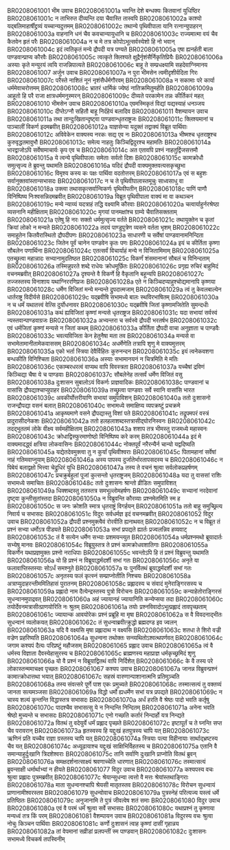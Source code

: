 BR0208061001	भीम उवाच
BR0208061001a	भवन्ति देशे बन्धक्यः कितवानां युधिष्ठिर
BR0208061001c	न ताभिरुत दीव्यन्ति दया चैवास्ति तास्वपि
BR0208061002a	काश्यो यद्बलिमाहार्षीद्द्रव्यं यच्चान्यदुत्तमम्
BR0208061002c	तथान्ये पृथिवीपाला यानि रत्नान्युपाहरन्
BR0208061003a	वाहनानि धनं चैव कवचान्यायुधानि च
BR0208061003c	राज्यमात्मा वयं चैव कैतवेन हृतं परैः
BR0208061004a	न च मे तत्र कोपोऽभूत्सर्वस्येशो हि नो भवान्
BR0208061004c	इदं त्वतिकृतं मन्ये द्रौपदी यत्र पण्यते
BR0208061005a	एषा ह्यनर्हती बाला पाण्डवान्प्राप्य कौरवैः
BR0208061005c	त्वत्कृते क्लिश्यते क्षुद्रैर्नृशंसैर्निकृतिप्रियैः
BR0208061006a	अस्याः कृते मन्युरयं त्वयि राजन्निपात्यते
BR0208061006c	बाहू ते सम्प्रधक्ष्यामि सहदेवाग्निमानय
BR0208061007	अर्जुन उवाच
BR0208061007a	न पुरा भीमसेन त्वमीदृशीर्वदिता गिरः
BR0208061007c	परैस्ते नाशितं नूनं नृशंसैर्धर्मगौरवम्
BR0208061008a	न सकामाः परे कार्या धर्ममेवाचरोत्तमम्
BR0208061008c	भ्रातरं धार्मिकं ज्येष्ठं नातिक्रमितुमर्हति
BR0208061009a	आहूतो हि परै राजा क्षात्रधर्ममनुस्मरन्
BR0208061009c	दीव्यते परकामेन तन्नः कीर्तिकरं महत्
BR0208061010	भीमसेन उवाच
BR0208061010a	एवमस्मिकृतं विद्यां यद्यस्याहं धनञ्जय
BR0208061010c	दीप्तेऽग्नौ सहितौ बाहू निर्दहेयं बलादिव
BR0208061011	वैशम्पायन उवाच
BR0208061011a	तथा तान्दुःखितान्दृष्ट्वा पाण्डवान्धृतराष्ट्रजः
BR0208061011c	क्लिश्यमानां च पाञ्चालीं विकर्ण इदमब्रवीत्
BR0208061012a	याज्ञसेन्या यदुक्तं तद्वाक्यं विब्रूत पार्थिवाः
BR0208061012c	अविवेकेन वाक्यस्य नरकः सद्य एव नः
BR0208061013a	भीष्मश्च धृतराष्ट्रश्च कुरुवृद्धतमावुभौ
BR0208061013c	समेत्य नाहतुः किञ्चिद्विदुरश्च महामतिः
BR0208061014a	भारद्वाजोऽपि सर्वेषामाचार्यः कृप एव च
BR0208061014c	अत एतावपि प्रश्नं नाहतुर्द्विजसत्तमौ
BR0208061015a	ये त्वन्ये पृथिवीपालाः समेताः सर्वतो दिशः
BR0208061015c	कामक्रोधौ समुत्सृज्य ते ब्रुवन्तु यथामति
BR0208061016a	यदिदं द्रौपदी वाक्यमुक्तवत्यसकृच्छुभा
BR0208061016c	विमृश्य कस्य कः पक्षः पार्थिवा वदतोत्तरम्
BR0208061017a	एवं स बहुशः सर्वानुक्तवांस्तान्सभासदः
BR0208061017c	न च ते पृथिवीपालास्तमूचुः साध्वसाधु वा
BR0208061018a	उक्त्वा तथासकृत्सर्वान्विकर्णः पृथिवीपतीन्
BR0208061018c	पाणिं पाणौ विनिष्पिष्य निःश्वसन्निदमब्रवीत्
BR0208061019a	विब्रूत पृथिवीपाला वाक्यं मा वा कथञ्चन
BR0208061019c	मन्ये न्याय्यं यदत्राहं तद्धि वक्ष्यामि कौरवाः
BR0208061020a	चत्वार्याहुर्नरश्रेष्ठा व्यसनानि महीक्षिताम्
BR0208061020c	मृगयां पानमक्षांश्च ग्राम्ये चैवातिसक्तताम्
BR0208061021a	एतेषु हि नरः सक्तो धर्ममुत्सृज्य वर्तते
BR0208061021c	तथायुक्तेन च कृतां क्रियां लोको न मन्यते
BR0208061022a	तदयं पाण्डुपुत्रेण व्यसने वर्तता भृशम्
BR0208061022c	समाहूतेन कितवैरास्थितो द्रौपदीपणः
BR0208061023a	साधारणी च सर्वेषां पाण्डवानामनिन्दिता
BR0208061023c	जितेन पूर्वं चानेन पाण्डवेन कृतः पणः
BR0208061024a	इयं च कीर्तिता कृष्णा सौबलेन पणार्थिना
BR0208061024c	एतत्सर्वं विचार्याहं मन्ये न विजितामिमाम्
BR0208061025a	एतच्छ्रुत्वा महान्नादः सभ्यानामुदतिष्ठत
BR0208061025c	विकर्णं शंसमानानां सौबलं च विनिन्दताम्
BR0208061026a	तस्मिन्नुपरते शब्दे राधेयः क्रोधमूर्छितः
BR0208061026c	प्रगृह्य रुचिरं बाहुमिदं वचनमब्रवीत्
BR0208061027a	दृश्यन्ते वै विकर्णे हि वैकृतानि बहून्यपि
BR0208061027c	तज्जस्तस्य विनाशाय यथाग्निररणिप्रजः
BR0208061028a	एते न किञ्चिदप्याहुश्चोद्यमानापि कृष्णया
BR0208061028c	धर्मेण विजितां मन्ये मन्यन्ते द्रुपदात्मजाम्
BR0208061029a	त्वं तु केवलबाल्येन धार्तराष्ट्र विदीर्यसे
BR0208061029c	यद्ब्रवीषि सभामध्ये बालः स्थविरभाषितम्
BR0208061030a	न च धर्मं यथातत्त्वं वेत्सि दुर्योधनावर
BR0208061030c	यद्ब्रवीषि जितां कृष्णामजितेति सुमन्दधीः
BR0208061031a	कथं ह्यविजितां कृष्णां मन्यसे धृतराष्ट्रज
BR0208061031c	यदा सभायां सर्वस्वं न्यस्तवान्पाण्डवाग्रजः
BR0208061032a	अभ्यन्तरा च सर्वस्वे द्रौपदी भरतर्षभ
BR0208061032c	एवं धर्मजितां कृष्णां मन्यसे न जितां कथम्
BR0208061033a	कीर्तिता द्रौपदी वाचा अनुज्ञाता च पाण्डवैः
BR0208061033c	भवत्यविजिता केन हेतुनैषा मता तव
BR0208061034a	मन्यसे वा सभामेतामानीतामेकवाससम्
BR0208061034c	अधर्मेणेति तत्रापि शृणु मे वाक्यमुत्तरम्
BR0208061035a	एको भर्ता स्त्रिया देवैर्विहितः कुरुनन्दन
BR0208061035c	इयं त्वनेकवशगा बन्धकीति विनिश्चिता
BR0208061036a	अस्याः सभामानयनं न चित्रमिति मे मतिः
BR0208061036c	एकाम्बरधरत्वं वाप्यथ वापि विवस्त्रता
BR0208061037a	यच्चैषां द्रविणं किञ्चिद्या चैषा ये च पाण्डवाः
BR0208061037c	सौबलेनेह तत्सर्वं धर्मेण विजितं वसु
BR0208061038a	दुःशासन सुबालोऽयं विकर्णः प्राज्ञवादिकः
BR0208061038c	पाण्डवानां च वासांसि द्रौपद्याश्चाप्युपाहर
BR0208061039a	तच्छ्रुत्वा पाण्डवाः सर्वे स्वानि वासांसि भारत
BR0208061039c	अवकीर्योत्तरीयाणि सभायां समुपाविशन्
BR0208061040a	ततो दुःशासनो राजन्द्रौपद्या वसनं बलात्
BR0208061040c	सभामध्ये समाक्षिप्य व्यपक्रष्टुं प्रचक्रमे
BR0208061041a	आकृष्यमाणे वसने द्रौपद्यास्तु विशां पते
BR0208061041c	तद्रूपमपरं वस्त्रं प्रादुरासीदनेकशः
BR0208061042a	ततो हलहलाशब्दस्तत्रासीद्घोरनिस्वनः
BR0208061042c	तदद्भुततमं लोके वीक्ष्य सर्वमहीक्षिताम्
BR0208061043a	शशाप तत्र भीमस्तु राजमध्ये महास्वनः
BR0208061043c	क्रोधाद्विस्फुरमाणोष्ठो विनिष्पिष्य करे करम्
BR0208061044a	इदं मे वाक्यमादद्ध्वं क्षत्रिया लोकवासिनः
BR0208061044c	नोक्तपूर्वं नरैरन्यैर्न चान्यो यद्वदिष्यति
BR0208061045a	यद्येतदेवमुक्त्वा तु न कुर्यां पृथिवीश्वराः
BR0208061045c	पितामहानां सर्वेषां नाहं गतिमवाप्नुयाम्
BR0208061046a	अस्य पापस्य दुर्जातेर्भारतापसदस्य च
BR0208061046c	न पिबेयं बलाद्वक्षो भित्त्वा चेद्रुधिरं युधि
BR0208061047a	तस्य ते वचनं श्रुत्वा सर्वलोकप्रहर्षणम्
BR0208061047c	प्रचक्रुर्बहुलां पूजां कुत्सन्तो धृतराष्ट्रजम्
BR0208061048a	यदा तु वाससां राशिः सभामध्ये समाचितः
BR0208061048c	ततो दुःशासनः श्रान्तो व्रीडितः समुपाविशत्
BR0208061049a	धिक्शब्दस्तु ततस्तत्र समभूल्लोमहर्षणः
BR0208061049c	सभ्यानां नरदेवानां दृष्ट्वा कुन्तीसुतांस्तदा
BR0208061050a	न विब्रुवन्ति कौरव्याः प्रश्नमेतमिति स्म ह
BR0208061050c	स जनः क्रोशति स्मात्र धृतराष्ट्रं विगर्हयन्
BR0208061051a	ततो बाहू समुच्छ्रित्य निवार्य च सभासदः
BR0208061051c	विदुरः सर्वधर्मज्ञ इदं वचनमब्रवीत्
BR0208061052	विदुर उवाच
BR0208061052a	द्रौपदी प्रश्नमुक्त्वैवं रोरवीति ह्यनाथवत्
BR0208061052c	न च विब्रूत तं प्रश्नं सभ्या धर्मोऽत्र पीड्यते
BR0208061053a	सभां प्रपद्यते ह्यार्तः प्रज्वलन्निव हव्यवाट्
BR0208061053c	तं वै सत्येन धर्मेण सभ्याः प्रशमयन्त्युत
BR0208061054a	धर्मप्रश्नमथो ब्रूयादार्तः सभ्येषु मानवः
BR0208061054c	विब्रूयुस्तत्र ते प्रश्नं कामक्रोधवशातिगाः
BR0208061055a	विकर्णेन यथाप्रज्ञमुक्तः प्रश्नो नराधिपाः
BR0208061055c	भवन्तोऽपि हि तं प्रश्नं विब्रुवन्तु यथामति
BR0208061056a	यो हि प्रश्नं न विब्रूयाद्धर्मदर्शी सभां गतः
BR0208061056c	अनृते या फलावाप्तिस्तस्याः सोऽर्धं समश्नुते
BR0208061057a	यः पुनर्वितथं ब्रूयाद्धर्मदर्शी सभां गतः
BR0208061057c	अनृतस्य फलं कृत्स्नं सम्प्राप्नोतीति निश्चयः
BR0208061058a	अत्राप्युदाहरन्तीममितिहासं पुरातनम्
BR0208061058c	प्रह्लादस्य च संवादं मुनेराङ्गिरसस्य च
BR0208061059a	प्रह्लादो नाम दैत्येन्द्रस्तस्य पुत्रो विरोचनः
BR0208061059c	कन्याहेतोराङ्गिरसं सुधन्वानमुपाद्रवत्
BR0208061060a	अहं ज्यायानहं ज्यायानिति कन्येप्सया तदा
BR0208061060c	तयोर्देवनमत्रासीत्प्राणयोरिति नः श्रुतम्
BR0208061061a	तयोः प्रश्नविवादोऽभूत्प्रह्लादं तावपृच्छताम्
BR0208061061c	ज्यायान्क आवयोरेकः प्रश्नं प्रब्रूहि मा मृषा
BR0208061062a	स वै विवदनाद्भीतः सुधन्वानं व्यलोकयत्
BR0208061062c	तं सुधन्वाब्रवीत्क्रुद्धो ब्रह्मदण्ड इव ज्वलन्
BR0208061063a	यदि वै वक्ष्यसि मृषा प्रह्लादाथ न वक्ष्यसि
BR0208061063c	शतधा ते शिरो वज्री वज्रेण प्रहरिष्यति
BR0208061064a	सुधन्वना तथोक्तः सन्व्यथितोऽश्वत्थपर्णवत्
BR0208061064c	जगाम कश्यपं दैत्यः परिप्रष्टुं महौजसम्
BR0208061065	प्रह्लाद उवाच
BR0208061065a	त्वं वै धर्मस्य विज्ञाता दैवस्येहासुरस्य च
BR0208061065c	ब्राह्मणस्य महाप्राज्ञ धर्मकृच्छ्रमिदं शृणु
BR0208061066a	यो वै प्रश्नं न विब्रूयाद्वितथं वापि निर्दिशेत्
BR0208061066c	के वै तस्य परे लोकास्तन्ममाचक्ष्व पृच्छतः
BR0208061067	कश्यप उवाच
BR0208061067a	जानन्न विब्रुवन्प्रश्नं कामात्क्रोधात्तथा भयात्
BR0208061067c	सहस्रं वारुणान्पाशानात्मनि प्रतिमुञ्चति
BR0208061068a	तस्य संवत्सरे पूर्णे पाश एकः प्रमुच्यते
BR0208061068c	तस्मात्सत्यं तु वक्तव्यं जानता सत्यमञ्जसा
BR0208061069a	विद्धो धर्मो ह्यधर्मेण सभां यत्र प्रपद्यते
BR0208061069c	न चास्य शल्यं कृन्तन्ति विद्धास्तत्र सभासदः
BR0208061070a	अर्धं हरति वै श्रेष्ठः पादो भवति कर्तृषु
BR0208061070c	पादश्चैव सभासत्सु ये न निन्दन्ति निन्दितम्
BR0208061071a	अनेना भवति श्रेष्ठो मुच्यन्ते च सभासदः
BR0208061071c	एनो गच्छति कर्तारं निन्दार्हो यत्र निन्द्यते
BR0208061072a	वितथं तु वदेयुर्ये धर्मं प्रह्लाद पृच्छते
BR0208061072c	इष्टापूर्तं च ते घ्नन्ति सप्त चैव परावरान्
BR0208061073a	हृतस्वस्य हि यद्दुःखं हतपुत्रस्य चापि यत्
BR0208061073c	ऋणिनं प्रति यच्चैव राज्ञा ग्रस्तस्य चापि यत्
BR0208061074a	स्त्रियाः पत्या विहीनायाः सार्थाद्भ्रष्टस्य चैव यत्
BR0208061074c	अध्यूढायाश्च यद्दुःखं साक्षिभिर्विहतस्य च
BR0208061075a	एतानि वै समान्याहुर्दुःखानि त्रिदशेश्वराः
BR0208061075c	तानि सर्वाणि दुःखानि प्राप्नोति वितथं ब्रुवन्
BR0208061076a	समक्षदर्शनात्साक्ष्यं श्रवणाच्चेति धारणात्
BR0208061076c	तस्मात्सत्यं ब्रुवन्साक्षी धर्मार्थाभ्यां न हीयते
BR0208061077	विदुर उवाच
BR0208061077a	कश्यपस्य वचः श्रुत्वा प्रह्लादः पुत्रमब्रवीत्
BR0208061077c	श्रेयान्सुधन्वा त्वत्तो वै मत्तः श्रेयांस्तथाङ्गिराः
BR0208061078a	माता सुधन्वनश्चापि श्रेयसी मातृतस्तव
BR0208061078c	विरोचन सुधन्वायं प्राणानामीश्वरस्तव
BR0208061079	सुधन्वोवाच
BR0208061079a	पुत्रस्नेहं परित्यज्य यस्त्वं धर्मे प्रतिष्ठितः
BR0208061079c	अनुजानामि ते पुत्रं जीवत्वेष शतं समाः
BR0208061080	विदुर उवाच
BR0208061080a	एवं वै परमं धर्मं श्रुत्वा सर्वे सभासदः
BR0208061080c	यथाप्रश्नं तु कृष्णाया मन्यध्वं तत्र किं परम्
BR0208061081	वैशम्पायन उवाच
BR0208061081a	विदुरस्य वचः श्रुत्वा नोचुः किञ्चन पार्थिवाः
BR0208061081c	कर्णो दुःशासनं त्वाह कृष्णां दासीं गृहान्नय
BR0208061082a	तां वेपमानां सव्रीडां प्रलपन्तीं स्म पाण्डवान्
BR0208061082c	दुःशासनः सभामध्ये विचकर्ष तपस्विनीम्
